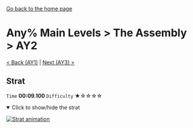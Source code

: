 [Go back to the home page](https://github.com/Doublevil/scbspeedrun)

# Any% Main Levels > The Assembly > AY2

[< Back (AY1)](https://github.com/Doublevil/scbspeedrun/blob/main/levels/any_ml/A/AY1.md) | [Next (AY3) >](https://github.com/Doublevil/scbspeedrun/blob/main/levels/any_ml/A/AY3.md)

## Strat

`Time` **00:09.100** `Difficulty` ★☆☆☆☆
<details open>
  <summary>Click to show/hide the strat</summary>

  [![Strat animation](https://github.com/Doublevil/scbspeedrun/blob/main/media/levels/A/AY2_Strat.webp)](https://github.com/Doublevil/scbspeedrun/blob/main/media/levels/A/AY2_Strat.mp4?raw=true)
</details>
